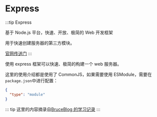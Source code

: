 # Express

:::tip
Express

基于 Node.js 平台，快速、开放、极简的 Web 开发框架

用于快速创建服务器的第三方模块。

[官网传送门](https://www.expressjs.com.cn/)
:::

使用 express 框架可以快速、极简的构建一个 web 服务器。

这里的使用介绍都是使用了 CommonJS，如果需要使用 ESModule，需要在`package.json`中进行配置：

```json
{
  "type": "module"
}
```

::: tip
这里的内容摘录自[BruceBlog 的学习记录](https://brucecai55520.gitee.io/bruceblogpages/)
:::

